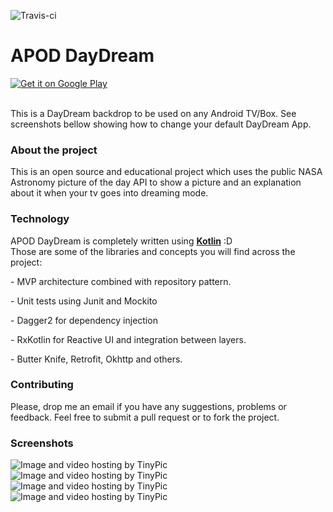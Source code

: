 ![Travis-ci](https://travis-ci.org/skyguydaa7/daydream-nasa_apod.svg)

<h1>APOD DayDream</h1>

<a href='https://play.google.com/store/apps/details?id=com.lbbento.daydreamnasa.daydreamnasa&ah=45zOYZwDuGg9Vz0ccHXOajoQ36k&hl=en-GB&rdid=com.lbbento.daydreamnasa.daydreamnasa&pcampaignid=MKT-Other-global-all-co-prtnr-py-PartBadge-Mar2515-1'><img alt='Get it on Google Play' src=''/></a>
<br><br>

<p> This is a DayDream backdrop to be used on any Android TV/Box. See screenshots bellow showing how to change your default DayDream App. </p>


<h3>About the project </h3>
<p> This is an open source and educational project which uses the public NASA Astronomy picture of the day API to show a picture and an explanation about it when your tv goes into dreaming mode. 
<h3>Technology</h3>
<p> APOD DayDream is completely written using <a href="https://kotlinlang.org/"><b>Kotlin</b></a>  :D <br> Those are some of the libraries and concepts you will find across the project: </p>
<p> - MVP architecture combined with repository pattern.</p>
<p> - Unit tests using Junit and Mockito</p>
<p> - Dagger2 for dependency injection</p>
<p> - RxKotlin for Reactive UI and integration between layers.
<p> - Butter Knife, Retrofit, Okhttp and others.</p>

<h3>Contributing</h3>

Please, drop me an email if you have any suggestions, problems or feedback.  Feel free to submit a pull request or to fork the project.

<h3>Screenshots</h3>

<img src="http://i64.tinypic.com/169gvv9.png" border="0" alt="Image and video hosting by TinyPic">
<img src="http://i67.tinypic.com/k382n9.png" border="0" alt="Image and video hosting by TinyPic">
<img src="http://i65.tinypic.com/21oriio.png" border="0" alt="Image and video hosting by TinyPic">
<img src="http://i65.tinypic.com/2ik8gnb.png" border="0" alt="Image and video hosting by TinyPic">
